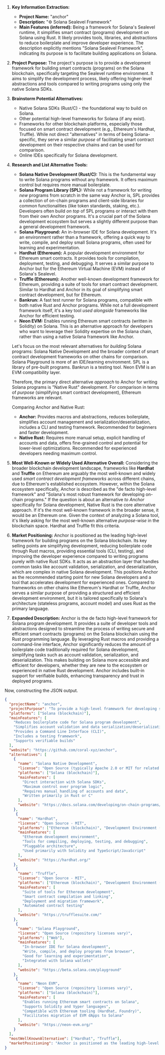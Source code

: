 1.  **Key Information Extraction:**
    *   **Project Name:** "anchor"
    *   **Description:** "⚙️ Solana Sealevel Framework"
    *   **Main Features (inferred):** Being a framework for Solana's Sealevel runtime, it simplifies smart contract (programs) development on Solana using Rust. It likely provides tools, libraries, and abstractions to reduce boilerplate and improve developer experience. The description explicitly mentions "Solana Sealevel Framework", indicating its purpose is to facilitate building applications on Solana.

2.  **Project Purpose:**
    The project's purpose is to provide a development framework for building smart contracts (programs) on the Solana blockchain, specifically targeting the Sealevel runtime environment. It aims to simplify the development process, likely offering higher-level abstractions and tools compared to writing programs using only the native Solana SDKs.

3.  **Brainstorm Potential Alternatives:**
    *   Native Solana SDKs (Rust/C) - the foundational way to build on Solana.
    *   Other potential high-level frameworks for Solana (if any exist).
    *   Frameworks for other blockchain platforms, especially those focused on smart contract development (e.g., Ethereum's Hardhat, Truffle). While not direct "alternatives" in terms of being Solana-specific, they serve a similar *purpose* of facilitating smart contract development on their respective chains and can be used for comparison.
    *   Online IDEs specifically for Solana development.

4.  **Research and List Alternative Tools:**

    *   **Solana Native Development (Rust/C):** This is the fundamental way to write Solana programs without any framework. It offers maximum control but requires more manual boilerplate.
    *   **Solana Program Library (SPL):** While not a framework for writing *new* programs from scratch in the same way Anchor is, SPL provides a collection of on-chain programs and client-side libraries for common functionalities (like token standards, staking, etc.). Developers often build *on top* of SPL programs or interact with them from their own Anchor programs. It's a crucial part of the Solana development ecosystem but serves a slightly different purpose than a general development framework.
    *   **Solana Playground:** An in-browser IDE for Solana development. It's an environment rather than a framework, offering a quick way to write, compile, and deploy small Solana programs, often used for learning and experimentation.
    *   **Hardhat (Ethereum):** A popular development environment for Ethereum smart contracts. It provides tools for compilation, deployment, testing, and debugging. It serves a similar purpose to Anchor but for the Ethereum Virtual Machine (EVM) instead of Solana's Sealevel.
    *   **Truffle (Ethereum):** Another well-known development framework for Ethereum, providing a suite of tools for smart contract development. Similar to Hardhat and Anchor in its goal of simplifying smart contract development, but for Ethereum.
    *   **Bankrun:** A fast test runner for Solana programs, compatible with both native Rust and Anchor programs. While not a full development framework itself, it's a key tool *used alongside* frameworks like Anchor for efficient testing.
    *   **Neon EVM:** Enables running Ethereum smart contracts (written in Solidity) on Solana. This is an alternative approach for developers who want to leverage their Solidity expertise on the Solana chain, rather than using a native Solana framework like Anchor.

    Let's focus on the most relevant alternatives for *building* Solana programs: Solana Native Development and the broader context of smart contract development frameworks on other chains for comparison. Solana Playground is more of an IDE/learning environment. SPL is a library of pre-built programs. Bankrun is a testing tool. Neon EVM is an EVM compatibility layer.

    Therefore, the primary direct alternative *approach* to Anchor for writing Solana programs is "Native Rust" development. For comparison in terms of *purpose* (simplifying smart contract development), Ethereum frameworks are relevant.

    Comparing Anchor and Native Rust:
    *   **Anchor:** Provides macros and abstractions, reduces boilerplate, simplifies account management and serialization/deserialization, includes a CLI and testing framework. Recommended for beginners and faster development.
    *   **Native Rust:** Requires more manual setup, explicit handling of accounts and data, offers fine-grained control and potential for lower-level optimizations. Recommended for experienced developers needing maximum control.

5.  **Most Well-Known or Widely Used Alternative Overall:**
    Considering the broader blockchain development landscape, frameworks like **Hardhat** and **Truffle** on Ethereum are arguably the most well-known and widely used *smart contract development frameworks* across different chains, due to Ethereum's established ecosystem. However, within the Solana ecosystem specifically, Anchor is described as the "de facto high-level framework" and "Solana's most robust framework for developing on-chain programs." If the question is about an alternative *to Anchor* specifically for Solana development, Native Rust is the core alternative approach. If it's the most well-known framework in the broader sense, it would be an Ethereum one. Given the context of analyzing a Solana tool, it's likely asking for the most well-known alternative *purpose-wise* in the blockchain space. Hardhat and Truffle fit this criteria.

6.  **Market Positioning:**
    Anchor is positioned as the leading high-level framework for building programs on the Solana blockchain. Its key selling points are simplifying development, reducing boilerplate code through Rust macros, providing essential tools (CLI, testing), and improving the developer experience compared to writing programs purely with native Rust SDKs. It acts as an abstraction layer that handles common tasks like account validation, serialization, and deserialization, which are complex in native Solana development. This positions Anchor as the recommended starting point for new Solana developers and a tool that accelerates development for experienced ones. Compared to frameworks on other chains like Ethereum's Hardhat or Truffle, Anchor serves a similar purpose of providing a structured and efficient development environment, but it is tailored specifically to Solana's architecture (stateless programs, account model) and uses Rust as the primary language.

7.  **Expanded Description:**
    Anchor is the de facto high-level framework for Solana program development. It provides a suite of developer tools and abstractions designed to streamline the process of writing secure and efficient smart contracts (programs) on the Solana blockchain using the Rust programming language. By leveraging Rust macros and providing a command-line interface, Anchor significantly reduces the amount of boilerplate code traditionally required for Solana development, simplifying tasks such as account validation, serialization, and deserialization. This makes building on Solana more accessible and efficient for developers, whether they are new to the ecosystem or experienced in native Rust development. Anchor includes built-in support for verifiable builds, enhancing transparency and trust in deployed programs.

Now, constructing the JSON output.

```json
{
  "projectName": "anchor",
  "projectPurpose": "To provide a high-level framework for developing smart contracts (programs) on the Solana blockchain, simplifying the development process using Rust.",
  "platforms": ["Solana (blockchain)"],
  "mainFeatures": [
    "Reduces boilerplate code for Solana program development",
    "Simplifies account validation and data serialization/deserialization",
    "Provides a Command Line Interface (CLI)",
    "Includes a testing framework",
    "Supports verifiable builds"
  ],
  "website": "https://github.com/coral-xyz/anchor",
  "alternatives": [
    {
      "name": "Solana Native Development",
      "license": "Open Source (typically Apache 2.0 or MIT for related SDKs)",
      "platforms": ["Solana (blockchain)"],
      "mainFeatures": [
        "Direct interaction with Solana SDKs",
        "Maximum control over program logic",
        "Requires manual handling of accounts and data",
        "Written primarily in Rust or C"
      ],
      "website": "https://docs.solana.com/developing/on-chain-programs/developing-in-rust"
    },
     {
      "name": "Hardhat",
      "license": "Open Source - MIT",
      "platforms": ["Ethereum (blockchain)", "Development Environment (Node.js)"],
      "mainFeatures": [
        "Ethereum development environment",
        "Tools for compiling, deploying, testing, and debugging",
        "Pluggable architecture",
        "Used primarily with Solidity and TypeScript/JavaScript"
      ],
      "website": "https://hardhat.org/"
    },
     {
      "name": "Truffle",
      "license": "Open Source - MIT",
      "platforms": ["Ethereum (blockchain)", "Development Environment (Node.js)"],
      "mainFeatures": [
        "Suite of tools for Ethereum development",
        "Smart contract compilation and linking",
        "Deployment and migration framework",
        "Automated contract testing"
      ],
      "website": "https://trufflesuite.com/"
    },
     {
      "name": "Solana Playground",
      "license": "Open Source (repository licenses vary)",
      "platforms": ["Web"],
      "mainFeatures": [
        "In-browser IDE for Solana development",
        "Write, compile, and deploy programs from browser",
        "Good for learning and experimentation",
        "Integrated with Solana wallets"
      ],
      "website": "https://beta.solana.com/playground"
    },
     {
      "name": "Neon EVM",
      "license": "Open Source (repository licenses vary)",
      "platforms": ["Solana (blockchain)"],
      "mainFeatures": [
        "Enables running Ethereum smart contracts on Solana",
        "Supports Solidity and Vyper languages",
        "Compatible with Ethereum tooling (Hardhat, Foundry)",
        "Facilitates migration of EVM dApps to Solana"
      ],
      "website": "https://neon-evm.org/"
    }
  ],
  "mostWellKnownAlternative": ["Hardhat", "Truffle"],
  "marketPositioning": "Anchor is positioned as the leading high-level framework for building programs on the Solana blockchain. It simplifies and accelerates development by providing abstractions and tools that reduce boilerplate compared to native Rust development. It serves a similar purpose to well-known smart contract frameworks on other blockchains like Ethereum's Hardhat and Truffle, but is specifically designed for Solana's unique architecture and Rust-based development environment. Anchor is widely recommended for both beginners and experienced developers in the Solana ecosystem."
}
```